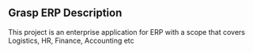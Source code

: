 ## Grasp ERP Description

This project is an enterprise application for ERP with a scope that covers Logistics, HR, Finance, Accounting etc
